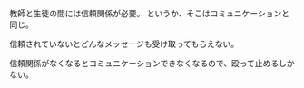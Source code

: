 教師と生徒の間には信頼関係が必要。
というか、そこはコミュニケーションと同じ。

信頼されていないとどんなメッセージも受け取ってもらえない。

信頼関係がなくなるとコミュニケーションできなくなるので、殴って止めるしかない。
